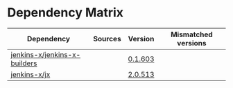 # Dependency Matrix

Dependency | Sources | Version | Mismatched versions
---------- | ------- | ------- | -------------------
[jenkins-x/jenkins-x-builders](https://github.com/jenkins-x/jenkins-x-builders) |  | [0.1.603]() | 
[jenkins-x/jx](https://github.com/jenkins-x/jx) |  | [2.0.513](https://github.com/jenkins-x/jx/releases/tag/v2.0.513) | 
